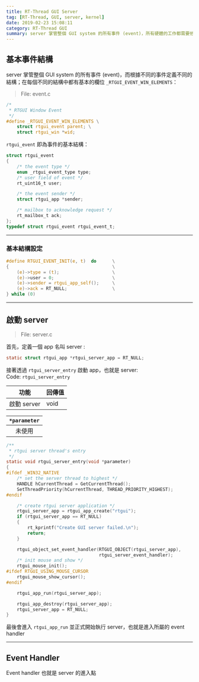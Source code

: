 ```yaml
---
title: RT-Thread GUI Server
tag: [RT-Thread, GUI, server, kernel]
date: 2019-02-23 15:08:11
category: RT-Thread GUI
summary: server 掌管整個 GUI system 的所有事件 (event)，所有硬體的工作都需要他來完成溝通。
---
```

## 基本事件結構
server 掌管整個 GUI system 的所有事件 (event)，而根據不同的事件定義不同的結構；在每個不同的結構中都有基本的欄位 `_RTGUI_EVENT_WIN_ELEMENTS`：

>File: event.c

```c
/*
 * RTGUI Window Event
 */
#define _RTGUI_EVENT_WIN_ELEMENTS \
    struct rtgui_event parent; \
    struct rtgui_win *wid;

```
`rtgui_event` 即為事件的基本結構：
```c
struct rtgui_event
{
    /* the event type */
    enum _rtgui_event_type type;
    /* user field of event */
    rt_uint16_t user;

    /* the event sender */
    struct rtgui_app *sender;

    /* mailbox to acknowledge request */
    rt_mailbox_t ack;
};
typedef struct rtgui_event rtgui_event_t;
```

---
### 基本結構設定
```c
#define RTGUI_EVENT_INIT(e, t)  do      \
{                                       \
    (e)->type = (t);                    \
    (e)->user = 0;                      \
    (e)->sender = rtgui_app_self();     \
    (e)->ack = RT_NULL;                 \
} while (0)
```

---
## 啟動 server
>File: server.c

首先，定義一個 app 名叫 server :
```c
static struct rtgui_app *rtgui_server_app = RT_NULL;
```

接著透過 `rtgui_server_entry` 啟動 app，也就是 server:<br>
<i class="fa fa-code"></i> Code: `rtgui_server_entry`

| 功能 | 回傳值 |
| --- | ------ |
| 啟動 server | void |


| `*parameter` |
| :----------: |
| 未使用 |


```c
/**
 * rtgui server thread's entry
 */
static void rtgui_server_entry(void *parameter)
{
#ifdef _WIN32_NATIVE
    /* set the server thread to highest */
    HANDLE hCurrentThread = GetCurrentThread();
    SetThreadPriority(hCurrentThread, THREAD_PRIORITY_HIGHEST);
#endif

    /* create rtgui server application */
    rtgui_server_app = rtgui_app_create("rtgui");
    if (rtgui_server_app == RT_NULL)
    {
        rt_kprintf("Create GUI server failed.\n");
        return;
    }

    rtgui_object_set_event_handler(RTGUI_OBJECT(rtgui_server_app),
                                   rtgui_server_event_handler);
    /* init mouse and show */
    rtgui_mouse_init();
#ifdef RTGUI_USING_MOUSE_CURSOR
    rtgui_mouse_show_cursor();
#endif

    rtgui_app_run(rtgui_server_app);

    rtgui_app_destroy(rtgui_server_app);
    rtgui_server_app = RT_NULL;
}
```

最後會進入 `rtgui_app_run` 並正式開始執行 server，也就是進入所屬的 event handler

---
## Event Handler
Event handler 也就是 server 的進入點

